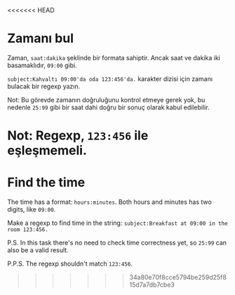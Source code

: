 <<<<<<< HEAD
# Zamanı bul

Zaman, `saat:dakika` şeklinde bir formata sahiptir. Ancak saat ve dakika iki basamaklıdır, `09:00` gibi.

`subject:Kahvaltı 09:00'da oda 123:456'da.` karakter dizisi için zamanı bulacak bir regexp yazın.

Not: Bu görevde zamanın doğruluğunu kontrol etmeye gerek yok, bu nedenle `25:99` gibi bir saat dahi doğru bir sonuç olarak kabul edilebilir.

Not: Regexp, `123:456` ile eşleşmemeli.
=======
# Find the time

The time has a format: `hours:minutes`. Both hours and minutes has two digits, like `09:00`.

Make a regexp to find time in the string: `subject:Breakfast at 09:00 in the room 123:456.`

P.S. In this task there's no need to check time correctness yet, so `25:99` can also be a valid result.

P.P.S. The regexp shouldn't match `123:456`.
>>>>>>> 34a80e70f8cce5794be259d25f815d7a7db7cbe3
